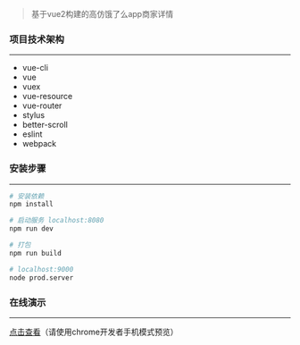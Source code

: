 >  基于vue2构建的高仿饿了么app商家详情

### 项目技术架构
***
*  vue-cli
*  vue
*  vuex
*  vue-resource
*  vue-router
*  stylus
*  better-scroll
*  eslint
*  webpack

### 安装步骤
***
``` bash
# 安装依赖
npm install

# 启动服务 localhost:8080
npm run dev

# 打包
npm run build

# localhost:9000
node prod.server
```

### 在线演示 
***
[点击查看](https://fuzhongyi.github.io/eleme)（请使用chrome开发者手机模式预览）
